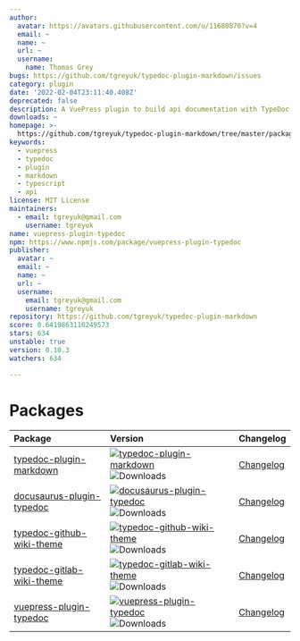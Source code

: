 ```yaml
---
author:
  avatar: https://avatars.githubusercontent.com/u/11680870?v=4
  email: ~
  name: ~
  url: ~
  username:
    name: Thomas Grey
bugs: https://github.com/tgreyuk/typedoc-plugin-markdown/issues
category: plugin
date: '2022-02-04T23:11:40.408Z'
deprecated: false
description: A VuePress plugin to build api documentation with TypeDoc.
downloads: ~
homepage: >-
  https://github.com/tgreyuk/typedoc-plugin-markdown/tree/master/packages/vuepress-plugin-typedoc
keywords:
  - vuepress
  - typedoc
  - plugin
  - markdown
  - typescript
  - api
license: MIT License
maintainers:
  - email: tgreyuk@gmail.com
    username: tgreyuk
name: vuepress-plugin-typedoc
npm: https://www.npmjs.com/package/vuepress-plugin-typedoc
publisher:
  avatar: ~
  email: ~
  name: ~
  url: ~
  username:
    email: tgreyuk@gmail.com
    username: tgreyuk
repository: https://github.com/tgreyuk/typedoc-plugin-markdown
score: 0.6419863110249573
stars: 634
unstable: true
version: 0.10.3
watchers: 634

---
```


# Packages

| Package                                                                  | Version                                                                                                                                                                                                                       | Changelog                                                      |
| :----------------------------------------------------------------------- | :---------------------------------------------------------------------------------------------------------------------------------------------------------------------------------------------------------------------------- | :------------------------------------------------------------- |
| [typedoc-plugin-markdown](./packages/typedoc-plugin-markdown#readme)     | [![typedoc-plugin-markdown](https://img.shields.io/npm/v/typedoc-plugin-markdown.svg)](https://www.npmjs.com/package/typedoc-plugin-markdown) ![Downloads](https://img.shields.io/npm/dm/typedoc-plugin-markdown.svg)         | [Changelog](./packages/typedoc-plugin-markdown/CHANGELOG.md)   |
| [docusaurus-plugin-typedoc](./packages/docusaurus-plugin-typedoc#readme) | [![docusaurus-plugin-typedoc](https://img.shields.io/npm/v/docusaurus-plugin-typedoc.svg)](https://www.npmjs.com/package/docusaurus-plugin-typedoc) ![Downloads](https://img.shields.io/npm/dm/docusaurus-plugin-typedoc.svg) | [Changelog](./packages/docusaurus-plugin-typedoc/CHANGELOG.md) |
| [typedoc-github-wiki-theme](./packages/typedoc-github-wiki-theme#readme) | [![typedoc-github-wiki-theme](https://img.shields.io/npm/v/typedoc-github-wiki-theme.svg)](https://www.npmjs.com/package/typedoc-github-wiki-theme) ![Downloads](https://img.shields.io/npm/dm/typedoc-github-wiki-theme.svg) | [Changelog](./packages/typedoc-github-wiki-theme/CHANGELOG.md) |
| [typedoc-gitlab-wiki-theme](./packages/typedoc-gitlab-wiki-theme#readme) | [![typedoc-gitlab-wiki-theme](https://img.shields.io/npm/v/typedoc-gitlab-wiki-theme.svg)](https://www.npmjs.com/package/typedoc-gitlab-wiki-theme) ![Downloads](https://img.shields.io/npm/dm/typedoc-gitlab-wiki-theme.svg) | [Changelog](./packages/typedoc-gitlab-wiki-theme/CHANGELOG.md) |
| [vuepress-plugin-typedoc](./packages/vuepress-plugin-typedoc#readme)     | [![vuepress-plugin-typedoc](https://img.shields.io/npm/v/vuepress-plugin-typedoc.svg)](https://www.npmjs.com/package/vuepress-plugin-typedoc) ![Downloads](https://img.shields.io/npm/dm/vuepress-plugin-typedoc.svg)         | [Changelog](./packages/vuepress-plugin-typedoc/CHANGELOG.md)   |
